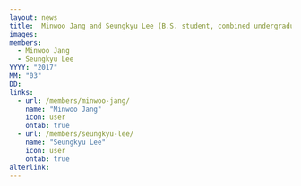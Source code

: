 ```yaml
---
layout: news
title: 	Minwoo Jang and Seungkyu Lee (B.S. student, combined undergraduate-graduate program) joined.
images:
members:
  - Minwoo Jang
  - Seungkyu Lee
YYYY: "2017"
MM: "03"
DD:
links:
  - url: /members/minwoo-jang/
    name: "Minwoo Jang"
    icon: user
    ontab: true
  - url: /members/seungkyu-lee/
    name: "Seungkyu Lee"
    icon: user
    ontab: true
alterlink: 
---
```


